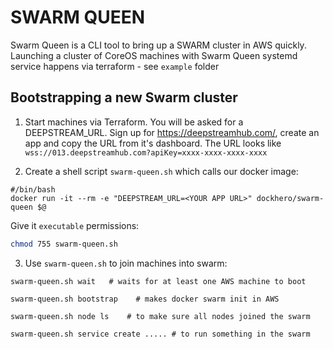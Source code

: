 # SWARM QUEEN

Swarm Queen is a CLI tool to bring up a SWARM cluster in AWS quickly.
Launching a cluster of CoreOS machines with Swarm Queen systemd service happens via terraform - see `example` folder

## Bootstrapping a new Swarm cluster

1. Start machines via Terraform. You will be asked for a DEEPSTREAM_URL.
Sign up for https://deepstreamhub.com/, create an app and copy the URL from it's dashboard.
The URL looks like `wss://013.deepstreamhub.com?apiKey=xxxx-xxxx-xxxx-xxxx`

2. Create a shell script `swarm-queen.sh` which calls our docker image:

```
#/bin/bash
docker run -it --rm -e "DEEPSTREAM_URL=<YOUR APP URL>" dockhero/swarm-queen $@
```

Give it `executable` permissions:

```bash
chmod 755 swarm-queen.sh
```

3. Use `swarm-queen.sh` to join machines into swarm:

```
swarm-queen.sh wait   # waits for at least one AWS machine to boot

swarm-queen.sh bootstrap    # makes docker swarm init in AWS

swarm-queen.sh node ls    # to make sure all nodes joined the swarm

swarm-queen.sh service create ..... # to run something in the swarm
```

